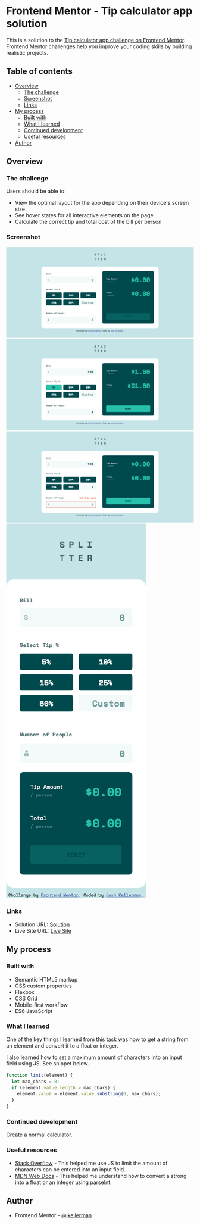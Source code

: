 # Frontend Mentor - Tip calculator app solution

This is a solution to the [Tip calculator app challenge on Frontend Mentor](https://www.frontendmentor.io/challenges/tip-calculator-app-ugJNGbJUX). Frontend Mentor challenges help you improve your coding skills by building realistic projects.

## Table of contents

- [Overview](#overview)
  - [The challenge](#the-challenge)
  - [Screenshot](#screenshot)
  - [Links](#links)
- [My process](#my-process)
  - [Built with](#built-with)
  - [What I learned](#what-i-learned)
  - [Continued development](#continued-development)
  - [Useful resources](#useful-resources)
- [Author](#author)

## Overview

### The challenge

Users should be able to:

- View the optimal layout for the app depending on their device's screen size
- See hover states for all interactive elements on the page
- Calculate the correct tip and total cost of the bill per person

### Screenshot

![screenshot](images/screenshot1.png)
![screenshot](images/screenshot2.png)
![screenshot](images/screenshot3.png)
![screenshot](images/screenshot4.png)

### Links

- Solution URL: [Solution](https://github.com/jkellerman/tip-calculator-app-main)
- Live Site URL: [Live Site](https://jkellerman.github.io/tip-calculator-app-main/)

## My process

### Built with

- Semantic HTML5 markup
- CSS custom properties
- Flexbox
- CSS Grid
- Mobile-first workflow
- ES6 JavaScript

### What I learned

One of the key things I learned from this task was how to get a string from an element and convert it to a float or integer.

I also learned how to set a maximum amount of characters into an input field using JS. See snippet below.

```js
function limit(element) {
  let max_chars = 8;
  if (element.value.length > max_chars) {
    element.value = element.value.substring(0, max_chars);
  }
}
```

### Continued development

Create a normal calculator.

### Useful resources

- [Stack Overflow](https://stackoverflow.com/questions/9841363/how-to-restrict-number-of-characters-that-can-be-entered-in-html5-number-input-f) - This helped me use JS to limit the amount of characters can be entered into an input field.
- [MDN Web Docs](https://developer.mozilla.org/en-US/docs/Web/JavaScript/Reference/Global_Objects/parseFloat) - This helped me understand how to convert a strong into a float or an integer using parseInt.

## Author

- Frontend Mentor - [@jkellerman](https://www.frontendmentor.io/profile/jkellerman)
